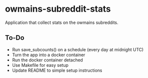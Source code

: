 # owmains-subreddit-stats

Application that collect stats on the owmains subreddits.

## To-Do

* Run save_subcounts() on a schedule (every day at midnight UTC)
* Turn the app into a docker container
* Run the docker container detached
* Use Makefile for easy setup
* Update README to simple setup instructions
